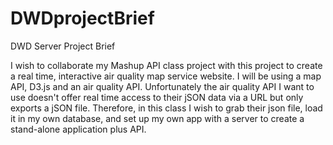 DWDprojectBrief
===============

DWD Server Project Brief

I wish to collaborate my Mashup API class project with this project to create a real time, interactive air quality map service website. I will be using a map API, D3.js and an air quality API. Unfortunately the air quality API I want to use doesn't offer real time access to their jSON data via a URL but only exports a jSON file. Therefore, in this class I wish to grab their json file, load it in my own database, and set up my own app with a server to create a stand-alone application plus API. 
